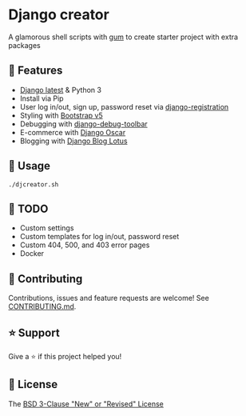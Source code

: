 # Django creator

A glamorous shell scripts with [gum](https://github.com/charmbracelet/gum) to create starter project with extra packages

## 🚀 Features

- [Django latest](https://www.djangoproject.com/) & Python 3
- Install via Pip
- User log in/out, sign up, password reset via [django-registration](https://github.com/ubernostrum/django-registration)
- Styling with [Bootstrap v5](https://github.com/zelenij/django-bootstrap-v5)
- Debugging with [django-debug-toolbar](https://github.com/jazzband/django-debug-toolbar)
- E-commerce with [Django Oscar](https://github.com/django-oscar/django-oscar)
- Blogging with [Django Blog Lotus](https://github.com/emencia/django-blog-lotus)

## 📖 Usage

```shell
./djcreator.sh
```

## :seedling: TODO

- Custom settings
- Custom templates for log in/out, password reset
- Custom 404, 500, and 403 error pages
- Docker

## 🤝 Contributing

Contributions, issues and feature requests are welcome! See [CONTRIBUTING.md](CONTRIBUTING.md).

## ⭐️ Support

Give a ⭐️ if this project helped you!

## 📝 License

The [BSD 3-Clause "New" or "Revised" License](LICENSE)
